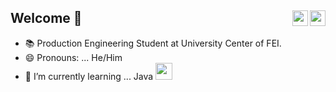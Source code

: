 ## Welcome 👋 <a href="https://www.linkedin.com/in/joaodaros/"> <img src="https://cdn.iconscout.com/icon/free/png-256/linkedin-208-916919.png" width = "25" height = "25" align = "right"> </a> <a href = "mailto: joaodaros.contato@gmail.com"> <img src=https://cdn4.iconfinder.com/data/icons/social-media-logos-6/512/112-gmail_email_mail-512.png width = "25" height = "25" align="right"></a> 

- 📚 Production Engineering Student at University Center of FEI.
- 😄 Pronouns: ... He/Him
- 🌱 I’m currently learning ... Java <img src="https://upload.wikimedia.org/wikipedia/pt/3/30/Java_programming_language_logo.svg" width = "27" height = "27"> </a>
